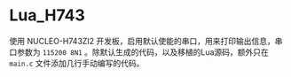 # Lua_H743

使用 NUCLEO-H743ZI2 开发板，启用默认使能的串口，用来打印输出信息，串口参数为 `115200 8N1` 。除默认生成的代码，以及移植的Lua源码，额外只在 `main.c` 文件添加几行手动编写的代码。






